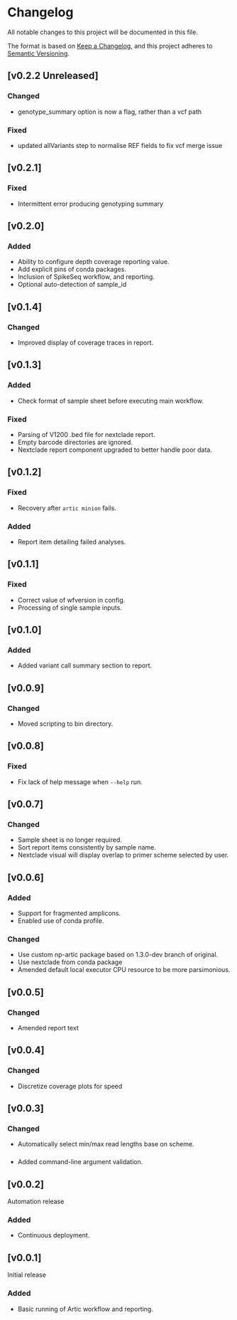 # Changelog
All notable changes to this project will be documented in this file.

The format is based on [Keep a Changelog](https://keepachangelog.com/en/1.0.0/),
and this project adheres to [Semantic Versioning](https://semver.org/spec/v2.0.0.html).

## [v0.2.2 Unreleased]
### Changed
- genotype_summary option is now a flag, rather than a vcf path
### Fixed
- updated allVariants step to normalise REF fields to fix vcf merge issue

## [v0.2.1]
### Fixed
- Intermittent error producing genotyping summary

## [v0.2.0]
### Added
- Ability to configure depth coverage reporting value.
- Add explicit pins of conda packages.
- Inclusion of SpikeSeq workflow, and reporting.
- Optional auto-detection of sample_id

## [v0.1.4]
### Changed
- Improved display of coverage traces in report.

## [v0.1.3]
### Added
- Check format of sample sheet before executing main workflow.
### Fixed
- Parsing of V1200 .bed file for nextclade report.
- Empty barcode directories are ignored.
- Nextclade report component upgraded to better handle poor data.

## [v0.1.2]
### Fixed
- Recovery after `artic minion` fails.
### Added
- Report item detailing failed analyses.

## [v0.1.1]
### Fixed
- Correct value of wfversion in config.
- Processing of single sample inputs.

## [v0.1.0]
### Added
- Added variant call summary section to report.

## [v0.0.9]
### Changed
- Moved scripting to bin directory.

## [v0.0.8]
### Fixed
- Fix lack of help message when `--help` run.

## [v0.0.7]
### Changed
- Sample sheet is no longer required.
- Sort report items consistently by sample name.
- Nextclade visual will display overlap to primer scheme selected by user.

## [v0.0.6]
### Added
- Support for fragmented amplicons.
- Enabled use of conda profile.
### Changed
- Use custom np-artic package based on 1.3.0-dev branch of original.
- Use nextclade from conda package
- Amended default local executor CPU resource to be more parsimonious.

## [v0.0.5]
### Changed
- Amended report text

## [v0.0.4]
### Changed
- Discretize coverage plots for speed

## [v0.0.3]
### Changed
- Automatically select min/max read lengths base on scheme.
###
- Added command-line argument validation.

## [v0.0.2]

Automation release

### Added
- Continuous deployment.


## [v0.0.1]

Initial release

### Added
- Basic running of Artic workflow and reporting.
